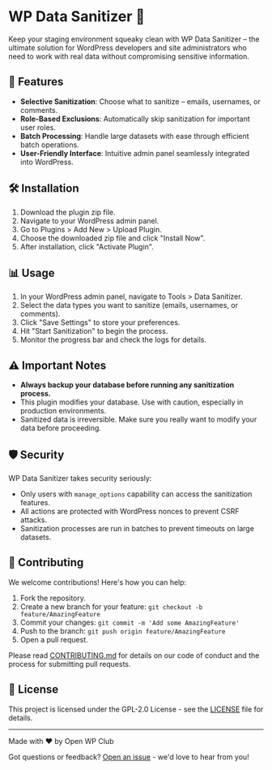 # WP Data Sanitizer 🧼

Keep your staging environment squeaky clean with WP Data Sanitizer – the ultimate solution for WordPress developers and site administrators who need to work with real data without compromising sensitive information.

## 🚀 Features

- **Selective Sanitization**: Choose what to sanitize – emails, usernames, or comments.
- **Role-Based Exclusions**: Automatically skip sanitization for important user roles.
- **Batch Processing**: Handle large datasets with ease through efficient batch operations.
- **User-Friendly Interface**: Intuitive admin panel seamlessly integrated into WordPress.

## 🛠 Installation

1. Download the plugin zip file.
2. Navigate to your WordPress admin panel.
3. Go to Plugins > Add New > Upload Plugin.
4. Choose the downloaded zip file and click "Install Now".
5. After installation, click "Activate Plugin".

## 📊 Usage

1. In your WordPress admin panel, navigate to Tools > Data Sanitizer.
2. Select the data types you want to sanitize (emails, usernames, or comments).
3. Click "Save Settings" to store your preferences.
4. Hit "Start Sanitization" to begin the process.
5. Monitor the progress bar and check the logs for details.

## ⚠️ Important Notes

- **Always backup your database before running any sanitization process.**
- This plugin modifies your database. Use with caution, especially in production environments.
- Sanitized data is irreversible. Make sure you really want to modify your data before proceeding.

## 🛡 Security

WP Data Sanitizer takes security seriously:

- Only users with `manage_options` capability can access the sanitization features.
- All actions are protected with WordPress nonces to prevent CSRF attacks.
- Sanitization processes are run in batches to prevent timeouts on large datasets.

## 🤝 Contributing

We welcome contributions! Here's how you can help:

1. Fork the repository.
2. Create a new branch for your feature: `git checkout -b feature/AmazingFeature`
3. Commit your changes: `git commit -m 'Add some AmazingFeature'`
4. Push to the branch: `git push origin feature/AmazingFeature`
5. Open a pull request.

Please read [CONTRIBUTING.md](CONTRIBUTING.md) for details on our code of conduct and the process for submitting pull requests.

## 📜 License

This project is licensed under the GPL-2.0 License - see the [LICENSE](LICENSE) file for details.

---

Made with ❤️ by Open WP Club

Got questions or feedback? [Open an issue](https://github.com/openwpclub/wp-sanitize/issues) - we'd love to hear from you!
